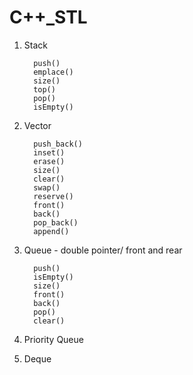 # C++_STL
1. Stack

         push() 
         emplace()
         size()
         top()
         pop()
         isEmpty()
     
2. Vector
         
         push_back()
         inset()
         erase()
         size()
         clear()
         swap()
         reserve()
         front()
         back()
         pop_back()
         append()

3. Queue - double pointer/ front and rear
      
         push()
         isEmpty()
         size()
         front()
         back()
         pop()
         clear()
         
         
4. Priority Queue
5. Deque


